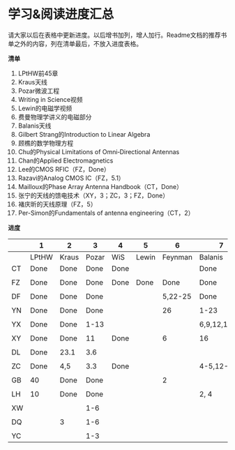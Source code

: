 # 学习&阅读进度汇总

请大家以后在表格中更新进度。以后增书加列，增人加行。Readme文档的推荐书单之外的内容，列在清单最后，不放入进度表格。

**清单**

1. LPtHW前45章
2. Kraus天线
3. Pozar微波工程
4. Writing in Science视频
5. Lewin的电磁学视频
6. 费曼物理学讲义的电磁部分
7. Balanis天线
8. Gilbert Strang的Introduction to Linear Algebra
9. 顾樵的数学物理方程
10. Chu的Physical Limitations of Omni‐Directional Antennas
11. Chan的Applied Electromagnetics
12. Lee的CMOS RFIC（FZ，Done）
13. Razavi的Analog CMOS IC（FZ，5.1）
14. Mailloux的Phase Array Antenna Handbook（CT，Done）
15. 张宁的天线的馈电技术（XY，3；ZC，3；FZ，Done）
16. 褚庆昕的天线原理（FZ，5）
17. Per-Simon的Fundamentals of antenna engineering（CT，2）

**进度**

|      | 1     | 2     | 3       | 4    | 5     | 6       | 7            | 8       | 9     | 10  | 11 |
| ---- | ----- | ----- | ------- | ---- | ----- | ------- | ------------ | -------- | ------ | ---- | ---- |
|      | LPtHW | Kraus | Pozar   | WiS  | Lewin | Feynman | Balanis      | Strang | Gu | Chu | Chan |
| CT   | Done  | Done  | Done    | Done |       |         | Done         |       |        |      |      |
|      |       |       |         |      |       |         |              |          |        |      |      |
| FZ   | Done  | Done  | Done    | Done | Done  | Done    | Done         | Done | Done | Done | Done |
|      |       |       |         |      |       |         |              |          |        |      |      |
| DF   | Done  | Done  |   Done  |      |       | 5,22-25 | Done         |          |        | Done |      |
|      |       |       |         |      |       |         |              |          |        |      |      |
| YN   | Done  | Done  | Done    |      |       | 26      | 1-23         |          |        |      |      |
|      |       |       |         |      |       |         |              |          |        |      |      |
| YX   | Done  | Done  |  1-13   |      |       |         | 6,9,12,14,16 |          |        |      |      |
|      |       |       |         |      |       |         |              |          |        |      |      |
| XY   | Done  | Done    | 11      | Done |       |    6     | 16 |          |        |      |      |
|      |       |       |         |      |       |         |              |          |        |      |      |
| DL   | Done  | 23.1  | 3.6     |      |       |         |              |          |        |      |      |
|      |       |       |         |      |       |         |              |          |        |      |      |
| ZC   | Done  | 4,5  | 3.3    | Done |       |         | 4-5,12-16    |          |        |      |      |
|      |       |       |         |      |       |         |              |          |        |      |      |
| GB   | 40    | Done  | Done    |      |       |   2     |              |          | 3      |      |      |
|      |       |       |         |      |       |         |              |          |        |      |      |
| LH   | 10    | Done  | Done   |      |       |         |      2, 4       |          | 7       |      |      |
|      |       |       |         |      |       |         |              |          |        |      |      |
| XW   |       |       |   1-6   |      |       |         |              |          |        |      |      |
|      |       |       |         |      |       |         |              |          |        |      |      |
| DQ   |       |  3    |   1-6   |      |       |         |              |          |        |      |      |
|    |       |       |      |      |       |         |              |          |        |      |      |
| YC | | | 1-3 | | | | | | | | |